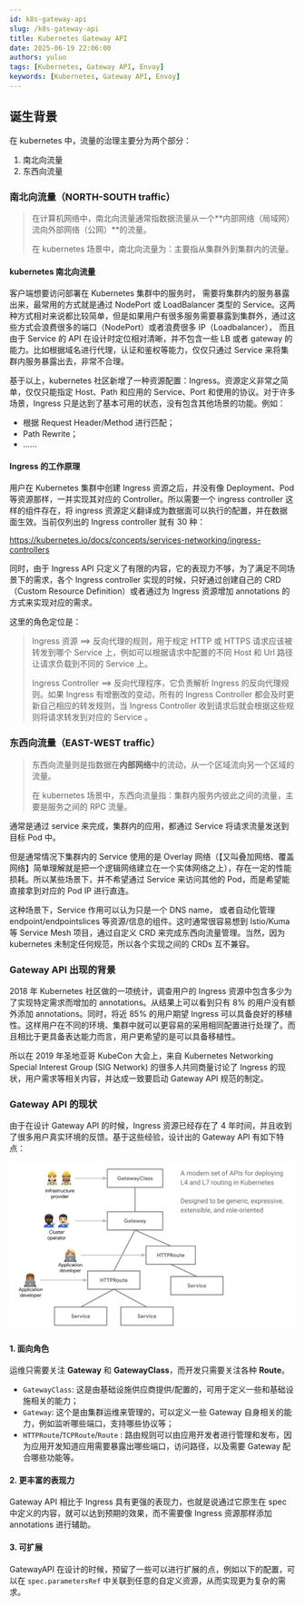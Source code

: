 ```yaml
---
id: k8s-gateway-api
slug: /k8s-gateway-api
title: Kubernetes Gateway API
date: 2025-06-19 22:06:00
authors: yuluo
tags: [Kubernetes, Gateway API, Envoy]
keywords: [Kubernetes, Gateway API, Envoy]
---
```


<!-- truncate -->

## 诞生背景

在 kubernetes 中，流量的治理主要分为两个部分：

1. 南北向流量
2. 东西向流量

### 南北向流量（NORTH-SOUTH traffic）

> 在计算机网络中，南北向流量通常指数据流量从一个**内部网络（局域网）流向外部网络（公网）**的流量。
>
> 在 kubernetes 场景中，南北向流量为：主要指从集群外到集群内的流量。

#### kubernetes 南北向流量

客户端想要访问部署在 Kubernetes 集群中的服务时， 需要将集群内的服务暴露出来，最常用的方式就是通过 NodePort 或 LoadBalancer 类型的 Service。这两种方式相对来说都比较简单，但是如果用户有很多服务需要暴露到集群外，通过这些方式会浪费很多的端口（NodePort）或者浪费很多 IP（Loadbalancer）， 而且由于 Service 的 API 在设计时定位相对清晰，并不包含一些 LB 或者 gateway 的能力。比如根据域名进行代理，认证和鉴权等能力，仅仅只通过 Service 来将集群内服务暴露出去，非常不合理。

基于以上，kubernetes 社区新增了一种资源配置：Ingress。资源定义非常之简单，仅仅只能指定 Host、Path 和应用的 Service、Port 和使用的协议。对于许多场景，Ingress 只是达到了基本可用的状态，没有包含其他场景的功能。例如：

- 根据 Request Header/Method 进行匹配；
- Path Rewrite；
- ……

#### Ingress 的工作原理

用户在 Kubernetes 集群中创建 Ingress 资源之后，并没有像 Deployment、Pod 等资源那样，一并实现其对应的 Controller。所以需要一个 ingress controller 这样的组件存在，将 ingress 资源定义翻译成为数据面可以执行的配置，并在数据面生效。当前仅列出的 Ingress controller 就有 30 种：

https://kubernetes.io/docs/concepts/services-networking/ingress-controllers

同时，由于 Ingress API 只定义了有限的内容，它的表现力不够，为了满足不同场景下的需求，各个 Ingress controller 实现的时候，只好通过创建自己的 CRD（Custom Resource Definition）或者通过为 Ingress 资源增加 annotations 的方式来实现对应的需求。

这里的角色定位是：

> Ingress 资源 ==> 反向代理的规则，用于规定 HTTP 或 HTTPS 请求应该被转发到哪个 Service 上，例如可以根据请求中配置的不同 Host 和 Url 路径让请求负载到不同的 Service 上。
>
> Ingress Controller ==> 反向代理程序，它负责解析 Ingress 的反向代理规则。如果 Ingress 有增删改的变动，所有的 Ingress Controller 都会及时更新自己相应的转发规则，当 Ingress Controller 收到请求后就会根据这些规则将请求转发到对应的 Service 。

### 东西向流量（EAST-WEST traffic）

> 东西向流量则是指数据在**内部网络**中的流动，从一个区域流向另一个区域的流量。
>
> 在 kubernetes 场景中，东西向流量指：集群内服务内彼此之间的流量，主要是服务之间的 RPC 流量。

通常是通过 service 来完成，集群内的应用，都通过 Service 将请求流量发送到目标 Pod 中。

但是通常情况下集群内的 Service 使用的是 Overlay 网络（【又叫叠加网络、覆盖网络】简单理解就是把一个逻辑网络建立在一个实体网络之上），存在一定的性能损耗。所以某些场景下，并不希望通过 Service 来访问其他的 Pod，而是希望能直接拿到对应的 Pod IP 进行直连。

这种场景下，Service 作用可以认为只是一个 DNS name， 或者自动化管理 endpoint/endpointslices 等资源/信息的组件。这时通常很容易想到 Istio/Kuma 等 Service Mesh 项目，通过自定义 CRD 来完成东西向流量管理。当然，因为 kubernetes 未制定任何规范，所以各个实现之间的 CRDs 互不兼容。

### Gateway API 出现的背景

2018 年 Kubernetes 社区做的一项统计，调查用户的 Ingress 资源中包含多少为了实现特定需求而增加的 annotations。从结果上可以看到只有 8% 的用户没有额外添加 annotations。同时，将近 85% 的用户期望 Ingress 可以具备良好的移植性。这样用户在不同的环境、集群中就可以更容易的采用相同配置进行处理了。而且相比于更具备表达能力而言，用户更希望的是可以具备移植性。

所以在 2019 年圣地亚哥 KubeCon 大会上，来自 Kubernetes Networking Special Interest Group (SIG Network) 的很多人共同商量讨论了 Ingress 的现状，用户需求等相关内容，并达成一致要启动 Gateway API 规范的制定。

### Gateway API 的现状

由于在设计 Gateway API 的时候，Ingress 资源已经存在了 4 年时间，并且收到了很多用户真实环境的反馈。基于这些经验，设计出的 Gateway API 有如下特点：

![img](/img/cloud-native/81891309473e42517e572aa019c41c33.png)

#### 1. 面向角色

运维只需要关注 **Gateway** 和 **GatewayClass**，而开发只需要关注各种 **Route**。

- `GatewayClass`: 这是由基础设施供应商提供/配置的，可用于定义一些和基础设施相关的能力；
- `Gateway`: 这个是由集群运维来管理的，可以定义一些 Gateway 自身相关的能力，例如监听哪些端口，支持哪些协议等；
- `HTTPRoute`/`TCPRoute`/`Route` : 路由规则可以由应用开发者进行管理和发布，因为应用开发知道应用需要暴露出哪些端口，访问路径，以及需要 Gateway 配合哪些功能等。

#### 2. 更丰富的表现力

Gateway API 相比于 Ingress 具有更强的表现力，也就是说通过它原生在 spec 中定义的内容，就可以达到预期的效果，而不需要像 Ingress 资源那样添加 annotations 进行辅助。

#### 3. 可扩展

GatewayAPI 在设计的时候，预留了一些可以进行扩展的点，例如以下的配置，可以在 `spec.parametersRef` 中关联到任意的自定义资源，从而实现更为复杂的需求。
